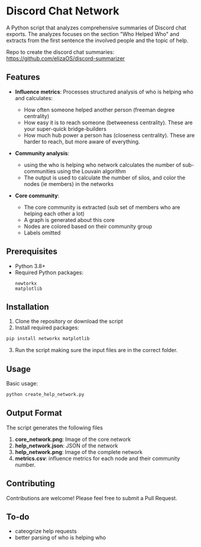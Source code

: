 # Discord Chat Network

A Python script that analyzes comprehensive summaries of Discord chat exports. The analyzes focuses on the section "Who Helped Who" and extracts from the first sentence the involved people and the topic of help. 

Repo to create the discord chat summaries: https://github.com/elizaOS/discord-summarizer

## Features

- **Influence metrics**: Processes structured analysis of who is helping who and calculates:
  - How often someone helped another person (freeman degree centrality)
  - How easy it is to reach someone (betweeness centrality). These are your super-quick bridge-builders
  - How much hub power a person has (closeness centrality). These are harder to reach, but more aware of everything.

- **Community analysis**:
  - using the who is helping who network calculates the number of sub-communities using the Louvain algorithm
  - The output is used to calculate the number of silos, and color the nodes (ie members) in the networks

- **Core community**:
  - The core community is extracted (sub set of members who are helping each other a lot)
  - A graph is generated about this core
  - Nodes are colored based on their community group
  - Labels omitted

## Prerequisites

- Python 3.8+
- Required Python packages:
  ```
  newtorkx
  matplotlib
  ```

## Installation

1. Clone the repository or download the script
2. Install required packages:

```bash
pip install networkx matplotlib
```
3. Run the script making sure the input files are in the correct folder. 

## Usage

Basic usage:
```bash
python create_help_network.py 
```

## Output Format

The script generates the following files

1. **core_network.png**: Image of the core network
2. **help_network.json**: JSON of the network
3. **help_network.png**: Image of the complete network
4. **metrics.csv**: influence metrics for each node and their community number.


## Contributing

Contributions are welcome! Please feel free to submit a Pull Request.

## To-do

- cateogrize help requests
- better parsing of who is helping who
